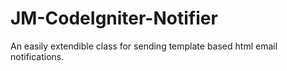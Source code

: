 JM-CodeIgniter-Notifier
=======================

An easily extendible class for sending template based html email notifications.